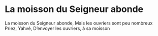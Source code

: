 # La moisson du Seigneur abonde

La moisson du Seigneur abonde,
Mais les ouvriers sont peu nombreux
Priez, Yahvé,
D’envoyer les ouvriers, à sa moisson
